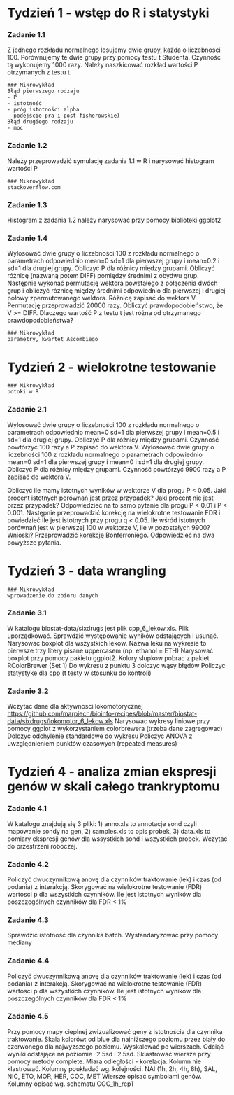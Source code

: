 # Tydzień 1 - wstęp do R i statystyki
### Zadanie 1.1
Z jednego rozkładu normalnego losujemy dwie grupy, każda o liczebności 100. Porównujemy te dwie grupy przy pomocy testu t Studenta. Czynność tą wykonujemy 1000 razy. Należy naszkicować rozkład wartości P otrzymanych z testu t.
```
### Mikrowykład
Błąd pierwszego rodzaju
- P
- istotność
- próg istotności alpha
- podejście pra i post fisherowskie)
Błąd drugiego rodzaju
- moc
```
### Zadanie 1.2
Należy przeprowadzić symulację zadania 1.1 w R i narysować histogram wartości P
```
### Mikrowykład
stackoverflow.com
```
### Zadanie 1.3
Histogram z zadania 1.2 należy narysować przy pomocy biblioteki ggplot2
### Zadanie 1.4
Wylosować dwie grupy o liczebności 100 z rozkładu normalnego o parametrach odpowiednio mean=0 sd=1 dla pierwszej grupy i mean=0.2 i sd=1 dla drugiej grupy. Obliczyć P dla różnicy między grupami. Obliczyć różnicę (nazwaną potem DIFF) pomiędzy średnimi z obydwu grup. Następnie wykonać permutację wektora powstałego z połączenia dwóch grup i obliczyć róznicę między średnimi odpowiednio dla pierwszej i drugiej połowy zpermutowanego wektora. Różnicę zapisać do wektora V. Permutację przeprowadzić 20000 razy. Obliczyć prawdopodobieństwo, że V >= DIFF. Dlaczego wartość P z testu t jest różna od otrzymanego prawdopodobieństwa?
```
### Mikrowykład
parametry, kwartet Ascombiego
```
# Tydzień 2 - wielokrotne testowanie
```
### Mikrowykład
potoki w R
```
### Zadanie 2.1
Wylosować dwie grupy o liczebności 100 z rozkładu normalnego o parametrach odpowiednio mean=0 sd=1 dla pierwszej grupy i mean=0.5 i sd=1 dla drugiej grupy. Obliczyć P dla różnicy między grupami. Czynność powtórzyć 100 razy a P zapisać do wektora V. Wylosować dwie grupy o liczebności 100 z rozkładu normalnego o parametrach odpowiednio mean=0 sd=1 dla pierwszej grupy i mean=0 i sd=1 dla drugiej grupy. Obliczyć P dla różnicy między grupami. Czynność powtórzyć 9900 razy a P zapisać do wektora V. 

Obliczyć ile mamy istotnych wyników w wektorze V dla progu P < 0.05.
Jaki procent istotnych porównań jest przez przypadek?
Jaki procent nie jest przez przypadek?
Odpowiedzieć na to samo pytanie dla progu P < 0.01 i P < 0.001.
Następnie przeprowadzić korekcję na wielokrotne testowanie FDR i powiedzieć ile jest istotnych przy progu q < 0.05.
Ile wśród istotnych porównań jest w pierwszej 100 w wektorze V, ile w pozostałych 9900?
Wnioski?
Przeprowadzić korekcję Bonferroniego. Odpowiedzieć na dwa powyższe pytania.

# Tydzień 3 - data wrangling

```
### Mikrowykład
wprowadzenie do zbioru danych
```
### Zadanie 3.1
W katalogu biostat-data/sixdrugs jest plik cpp_6_lekow.xls. Plik uporządkować. Sprawdzić występowanie wyników odstających i usunąć.
Narysowac boxplot dla wszystkich lekow. Nazwa leku na wykresie to pierwsze trzy litery pisane uppercasem (np. ethanol = ETH)
Narysować boxplot przy pomocy pakietu ggplot2. Kolory slupkow pobrac z pakiet RColorBrewer (Set 1)
Do wykresu z punktu 3 dolozyc wąsy błędów
Policzyc statystyke dla cpp (t testy w stosunku do kontroli)

### Zadanie 3.2
Wczytac dane dla aktywnosci lokomotorycznej
https://github.com/marpiech/bioinfo-recipes/blob/master/biostat-data/sixdrugs/lokomotor_6_lekow.xls
Narysowac wykresy liniowe przy pomocy ggplot z wykorzystaniem colorbrewera (trzeba dane zagregowac)
Dolozyc odchylenie standardowe do wykresu
Policzyc ANOVA z uwzględnieniem punktów czasowych (repeated measures)

# Tydzień 4 - analiza zmian ekspresji genów w skali całego trankryptomu

### Zadanie 4.1
W katalogu znajdują się 3 pliki: 1) anno.xls to annotacje sond czyli mapowanie sondy na gen, 2) samples.xls to opis probek, 3) data.xls to pomiary ekspresji genów dla wssystkich sond i wszystkich probek. Wczytać do przestrzeni roboczej.

### Zadanie 4.2
Policzyć dwuczynnikową anovę dla czynników traktowanie (lek) i czas (od podania) z interakcją. Skorygować na wielokrotne testowanie (FDR) wartosci p dla wszystkich czynników. Ile jest istotnych wyników dla poszczególnych czynników dla FDR < 1%

### Zadanie 4.3
Sprawdzić istotność dla czynnika batch. Wystandaryzować przy pomocy mediany

### Zadanie 4.4
Policzyć dwuczynnikową anovę dla czynników traktowanie (lek) i czas (od podania) z interakcją. Skorygować na wielokrotne testowanie (FDR) wartosci p dla wszystkich czynników. Ile jest istotnych wyników dla poszczególnych czynników dla FDR < 1%

### Zadanie 4.5
Przy pomocy mapy cieplnej zwizualizować geny z istotnościa dla czynnika traktowanie.
Skala kolorów: od blue dla najniższego poziomu przez biały do czerwonego dla najwyzszego poziomu.
Wyskalować po wierszach.
Odciąć wyniki odstające na poziomie -2.5sd i 2.5sd.
Sklastrować wiersze przy pomocy metody complete.
Miara odległości - korelacja.
Kolumn nie klastrować. Kolumny poukładać wg. kolejności. NAI (1h, 2h, 4h, 8h), SAL, NIC, ETO, MOR, HER, COC, MET
Wiersze opisać symbolami genów.
Kolumny opisać wg. schematu COC_1h_rep1
